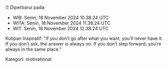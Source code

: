 ⏰ Diperbarui pada:
- WIB: Senin, 18 November 2024 10.38.24 UTC
- WITA: Senin, 18 November 2024 11.38.24 UTC
- WIT: Senin, 18 November 2024 12.38.24 UTC

Kutipan Inspiratif:
"If you don’t go after what you want, you’ll never have it. If you don’t ask, the answer is always no. If you don’t step forward, you’re always in the same place."


Kategori: motivational

